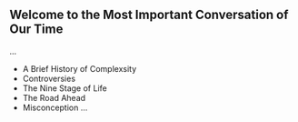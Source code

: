 ## Welcome to the Most Important Conversation of Our Time
...
- A Brief History of Complexsity
- Controversies
- The Nine Stage of Life
- The Road Ahead
- Misconception
...